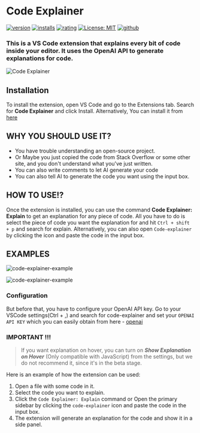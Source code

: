 # Code Explainer


[![version](https://img.shields.io/visual-studio-marketplace/v/SadeedPV.code-explainer)](https://marketplace.visualstudio.com/items?itemName=SadeedPV.code-explainer)
[![installs](https://img.shields.io/visual-studio-marketplace/i/SadeedPV.code-explainer)](https://marketplace.visualstudio.com/items?itemName=SadeedPV.code-explainer)
[![rating](https://img.shields.io/visual-studio-marketplace/r/SadeedPV.code-explainer)](https://marketplace.visualstudio.com/items?itemName=SadeedPV.code-explainer)
[![License: MIT](https://img.shields.io/badge/License-MIT-yellow.svg)](https://opensource.org/licenses/MIT)
[![github](https://img.shields.io/badge/github-green)](https://github.com/Sadeedpv/codeExplainer)



### This is a VS Code extension that explains every bit of code inside your editor. It uses the OpenAI API to generate explanations for code.

![Code Explainer](https://github.com/Sadeedpv/codeExplainer/blob/main/assets/code-explainer-logo.png?raw=true)

## Installation

To install the extension, open VS Code and go to the Extensions tab. Search for **Code Explainer** and click Install. Alternatively, You can install it from [here](https://marketplace.visualstudio.com/items?itemName=SadeedPV.code-explainer)

## WHY YOU SHOULD USE IT?

- You have trouble understanding an open-source project.
- Or Maybe you just copied the code from Stack Overflow or some other site, and you don't understand what you've just written.
- You can also write comments to let AI generate your code
- You can also tell AI to generate the code you want using the input box.

## HOW TO USE!?

Once the extension is installed, you can use the command **Code Explainer: Explain** to get an explanation for any piece of code.
All you have to do is select the piece of code you want the explanation for and hit `Ctrl + shift + p` and search for explain.
Alternatively, you can also open `Code-explainer` by clicking the icon and paste the code in the input box.

## EXAMPLES

![code-explainer-example](https://github.com/Sadeedpv/codeExplainer/blob/main/assets/sidebar.gif?raw=true)

![code-explainer-example](https://github.com/Sadeedpv/codeExplainer/blob/main/assets/vscode.gif?raw=true)

### Configuration

But before that, you have to configure your OpenAI API key. Go to your VSCode settings(Ctrl + ,) and search for code-explainer and set your `OPENAI API KEY` which you can easily obtain from here - [openai](https://platform.openai.com/account/api-keys)

### IMPORTANT !!!
> If you want explanation on hover, you can turn on ***Show Explanation on Hover*** (Only compatible with JavaScript) from the settings, but we do not recommend it, since it's in the beta stage.

Here is an example of how the extension can be used:

1. Open a file with some code in it.
2. Select the code you want to explain.
3. Click the `Code Explainer: Explain` command or Open the primary sidebar by clicking the `code-explainer` icon and paste the code in the input box.
4. The extension will generate an explanation for the code and show it in a side panel.

